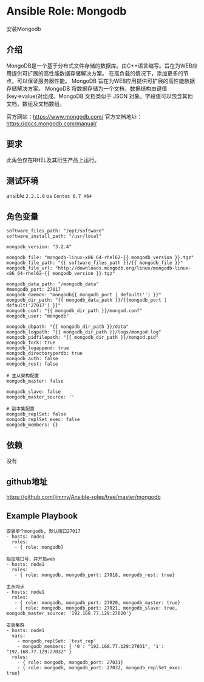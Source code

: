 # Ansible Role: Mongodb
安装Mongodb

## 介绍
MongoDB是一个基于分布式文件存储的数据库。由C++语言编写。旨在为WEB应用提供可扩展的高性能数据存储解决方案。
在高负载的情况下，添加更多的节点，可以保证服务器性能。
MongoDB 旨在为WEB应用提供可扩展的高性能数据存储解决方案。
MongoDB 将数据存储为一个文档，数据结构由键值(key=>value)对组成。MongoDB 文档类似于 JSON 对象。字段值可以包含其他文档，数组及文档数组。

官方网站：https://www.mongodb.com/
官方文档地址：https://docs.mongodb.com/manual/

## 要求

此角色仅在RHEL及其衍生产品上运行。

## 测试环境

ansible `2.2.1.0`
os `Centos 6.7 X64`

## 角色变量
    software_files_path: "/opt/software"
    software_install_path: "/usr/local"

    mongodb_version: "3.2.4"

    mongodb_file: "mongodb-linux-x86_64-rhel62-{{ mongodb_version }}.tgz"
    mongodb_file_path: "{{ software_files_path }}/{{ mongodb_file }}"
    mongodb_file_url: "http://downloads.mongodb.org/linux/mongodb-linux-x86_64-rhel62-{{ mongodb_version }}.tgz"

    mongodb_data_path: "/mongodb_data"
    #mongodb_port: 27017
    mongodb_daemon: "mongodb{{ mongodb_port | default('') }}"
    mongodb_dir_path: "{{ mongodb_data_path }}/{{mongodb_port | default('27017') }}"
    mongodb_conf: "{{ mongodb_dir_path }}/mongod.conf"
    mongodb_user: "mongodb"

    mongodb_dbpath: "{{ mongodb_dir_path }}/data"
    mongodb_logpath: "{{ mongodb_dir_path }}/logs/mongod.log"
    mongodb_pidfilepath: "{{ mongodb_dir_path }}/mongod.pid"
    mongodb_fork: true
    mongodb_logappend: true
    mongodb_directoryperdb: true
    mongodb_auth: false
    mongodb_rest: false

    # 主从架构配置
    mongodb_master: false

    mongodb_slave: false
    mongodb_master_source: ''

    # 副本集配置
    mongodb_replSet: false
    mongodb_replSet_exec: false
    mongodb_members: {}

## 依赖

没有

## github地址
https://github.com/jimmy/Ansible-roles/tree/master/mongodb

## Example Playbook

    安装单个mongodb, 默认端口27017
    - hosts: node1
      roles:
       - { role: mongodb}

    指定端口号，并开启web
    - hosts: node1
      roles:
       - { role: mongodb, mongodb_port: 27018, mongodb_rest: true}

    主从同步
    - hosts: node1
      roles:
       - { role: mongodb, mongodb_port: 27020, mongodb_master: true}
       - { role: mongodb, mongodb_port: 27021, mongodb_slave: true, mongodb_master_source: '192.168.77.129:27020'}

    安装集群
    - hosts: node1
      vars:
        - mongodb_replSet: 'test_rep'
        - mongodb_members: { '0': "192.168.77.129:27031", '1': "192.168.77.129:27032" }
      roles:
        - { role: mongodb, mongodb_port: 27031}
        - { role: mongodb, mongodb_port: 27032, mongodb_replSet_exec: true}
